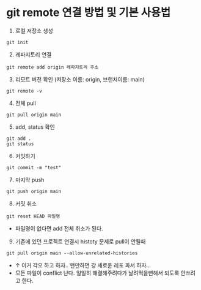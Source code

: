 # git remote 연결 방법 및 기본 사용법

1. 로컬 저장소 생성

```
git init
```

2. 레파지토리 연결

```
git remote add origin 레파지토리 주소
```

3. 리모트 버전 확인 (저장소 이름: origin, 브랜치이름: main)

```
git remote -v
```

4. 전체 pull

```
git pull origin main
```

5. add, status 확인

```
git add .
git status
```

6. 커밋하기

```
git commit -m "test"
```

7. 마지막 push

```
git push origin main
```

8. 커밋 취소
```
git reset HEAD 파일명
```
- 파일명이 없다면 add 전체 취소가 된다.

9. 기존에 있던 프로젝트 연결시 histoty 문제로 pull이 안될때
```
git pull origin main --allow-unrelated-histories
```
- ↑ 이거 각오 하고 하자.. 왠만하면 걍 새로운 레포 파서 하자...<br>
- 모든 파일이 conflict 난다. 일일히 해결해주려다가 날려먹을뻔해서 되도록 안쓰려고 한다.
